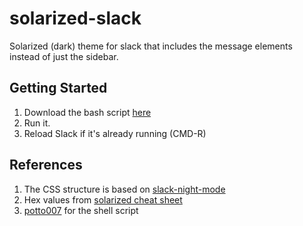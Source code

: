 # solarized-slack
Solarized (dark) theme for slack that includes the message elements instead of just the sidebar.

## Getting Started
1. Download the bash script [here](https://raw.githubusercontent.com/nakedsushi/solarized-slack/master/scripts/solarize-slack.sh)
1. Run it.
1. Reload Slack if it's already running (CMD-R)

## References
1. The CSS structure is based on [slack-night-mode](https://github.com/laCour/slack-night-mode)
1. Hex values from [solarized cheat sheet](http://www.zovirl.com/2011/07/22/solarized_cheat_sheet/)
1. [potto007](https://github.com/laCour/slack-night-mode/issues/73#issuecomment-307448583) for the shell script  